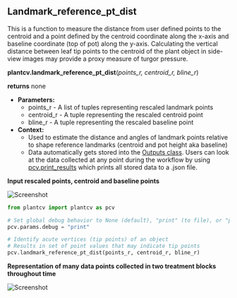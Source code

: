 ## Landmark_reference_pt_dist

This is a function to measure the distance from user defined points to the centroid and a point defined by the centroid coordinate along the x-axis and baseline coordinate (top of pot) along the y-axis. Calculating the vertical distance between leaf tip points to the centroid of the plant object in side-view images may provide a proxy measure of turgor pressure.
 
**plantcv.landmark_reference_pt_dist**(*points_r, centroid_r, bline_r*)

**returns** none

- **Parameters:**
    - points_r - A list of tuples representing rescaled landmark points
    - centroid_r - A tuple representing the rescaled centroid point
    - bline_r - A tuple representing the rescaled baseline point
- **Context:**
    - Used to estimate the distance and angles of landmark points relative to shape reference landmarks (centroid and pot height aka baseline)
    - Data automatically gets stored into the [Outputs class](outputs.md). Users can look at the data collected at any point during 
    the workflow by using [pcv.print_results](print_results.md) which prints all stored data to a .json file.

**Input rescaled points, centroid and baseline points**

![Screenshot](img/documentation_images/landmark_reference_pt_dist/lrpd_example_image.jpg)

```python
from plantcv import plantcv as pcv

# Set global debug behavior to None (default), "print" (to file), or "plot" (Jupyter Notebooks or X11)
pcv.params.debug = "print"

# Identify acute vertices (tip points) of an object
# Results in set of point values that may indicate tip points
pcv.landmark_reference_pt_dist(points_r, centroid_r, bline_r)

```

**Representation of many data points collected in two treatment blocks throughout time**

![Screenshot](img/documentation_images/landmark_reference_pt_dist/lrpd_output.jpg)
